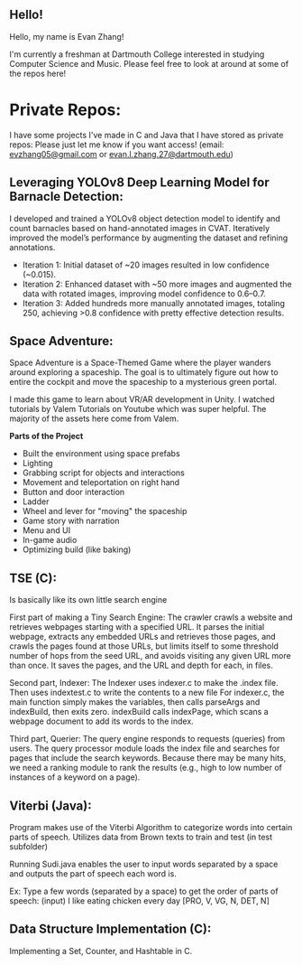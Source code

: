## Hello!

Hello, my name is Evan Zhang!

I'm currently a freshman at Dartmouth College interested in studying Computer Science and Music.  Please feel free to look at around at some of the repos here!

# Private Repos:

I have some projects I've made in C and Java that I have stored as private repos:
Please just let me know if you want access!  (email: evzhang05@gmail.com or evan.l.zhang.27@dartmouth.edu)

## Leveraging YOLOv8 Deep Learning Model for Barnacle Detection:

I developed and trained a YOLOv8 object detection model to identify and count barnacles based on hand-annotated images in CVAT.  Iteratively improved the model’s performance by augmenting the dataset and refining annotations.

- Iteration 1: Initial dataset of ~20 images resulted in low confidence (~0.015).
- Iteration 2: Enhanced dataset with ~50 more images and augmented the data with rotated images, improving model confidence to 0.6–0.7.
- Iteration 3: Added hundreds more manually annotated images, totaling 250, achieving >0.8 confidence with pretty effective detection results.

## Space Adventure:

Space Adventure is a Space-Themed Game where the player wanders around exploring a spaceship. The goal is to ultimately figure out how to entire the cockpit and move the spaceship to a mysterious green portal.

I made this game to learn about VR/AR development in Unity. I watched tutorials by Valem Tutorials on Youtube which was super helpful. The majority of the assets here come from Valem.

**Parts of the Project**

- Built the environment using space prefabs
- Lighting
- Grabbing script for objects and interactions
- Movement and teleportation on right hand
- Button and door interaction
- Ladder
- Wheel and lever for "moving" the spaceship
- Game story with narration
- Menu and UI
- In-game audio
- Optimizing build (like baking)

## TSE (C):

Is basically like its own little search engine

First part of making a Tiny Search Engine:
The crawler crawls a website and retrieves webpages starting with a specified URL. It parses the initial webpage, extracts any embedded URLs and retrieves those pages, and crawls the pages found at those URLs, but limits itself to some threshold number of hops from the seed URL, and avoids visiting any given URL more than once. It saves the pages, and the URL and depth for each, in files.

Second part, Indexer:
The Indexer uses indexer.c to make the .index file. Then uses indextest.c to write the contents to a new file For indexer.c, the main function simply makes the variables, then calls parseArgs and indexBuild, then exits zero. indexBuild calls indexPage, which scans a webpage document to add its words to the index.

Third part, Querier:
The query engine responds to requests (queries) from users. The query processor module loads the index file and searches for pages that include the search keywords. Because there may be many hits, we need a ranking module to rank the results (e.g., high to low number of instances of a keyword on a page).

## Viterbi (Java):

Program makes use of the Viterbi Algorithm to categorize words into certain parts of speech. Utilizes data from Brown texts to train and test (in test subfolder)

Running Sudi.java enables the user to input words separated by a space and outputs the part of speech each word is.

Ex: Type a few words (separated by a space) to get the order of parts of speech: (input) I like eating chicken every day [PRO, V, VG, N, DET, N]

## Data Structure Implementation (C):

Implementing a Set, Counter, and Hashtable in C.
